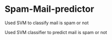 # Spam-Mail-predictor
Used SVM to classify mail is spam or not

Used SVM classifier to predict mail is spam or not


